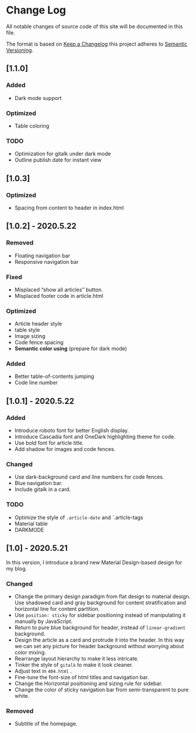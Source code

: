 # Change Log

All notable changes of source code of this site will be documented in this file.

The format is based on [Keep a Changelog](http://keepachangelog.com/en/1.0.0/) this project adheres to [Semantic Versioning](http://semver.org/spec/v2.0.0.html).

## [1.1.0]

### Added
- Dark mode support

### Optimized
- Table coloring

### TODO
- Optimization for gitalk under dark mode
- Outline publish date for instant view

## [1.0.3]

### Optimized

- Spacing from content to header in index.html

## [1.0.2] - 2020.5.22

### Removed

- Floating navigation bar
- Responsive navigation bar

### Fixed

- Misplaced “show all articles” button. 
- Misplaced footer code in article.html

### Optimized

- Article header style
- table style
- Image sizing
- Code fence spacing
- **Semantic color using** (prepare for dark mode)

### Added

- Better table-of-contents jumping
- Code line number

## [1.0.1] - 2020.5.22

### Added

- Introduce roboto font for better English display. 
- Introduce Cascadia font and OneDark highlighting theme for code. 
- Use bold font for article title. 
- Add shadow for images and code fences. 

### Changed

- Use dark-background card and line numbers for code fences. 
- Blue navigation bar. 
- Include gitalk in a card. 

### TODO

- Optimize the style of `.article-date` and `.article-tags
- Material table
- DARKMODE

## [1.0] - 2020.5.21

In this version, I introduce a brand new Material Design-based design for my blog. 

### Changed

- Change the primary design paradigm from flat design to material design. Use shadowed card and gray background for content stratification and horizontal line for content partition. 
- Use  `position: sticky`  for sidebar positioning instead of manipulating it manually by JavaScript. 
- Return to pure blue background for header, instead of `linear-gradient` background. 
- Design the article as a card and protrude it into the header. In this way we can set any picture for header background without worrying about color mixing. 
- Rearrange layout hierarchy to make it less intricate. 
- Tinker the style of `gitalk` to make it look cleaner. 
- Adjust text in `404.html` .
- Fine-tune the font-size of html titles and navigation bar. 
- Change the Horizontal positioning and sizing rule for sidebar. 
- Change the color of sticky navigation bar from semi-transparent to pure white. 

### Removed

- Subtitle of the homepage. 



